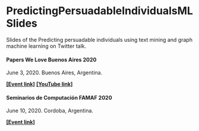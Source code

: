 # PredictingPersuadableIndividualsMLSlides
Slides of the Predicting persuadable individuals  using text mining and graph machine learning  on Twitter talk.

#### Papers We Love Buenos Aires 2020
June 3, 2020. Buenos Aires, Argentina.

**[[Event link]](https://www.meetup.com/es/papers-we-love-buenos-aires/events/270991301/)** **[[YouTube link]](https://youtu.be/sR8pMqt_WZ0)**


#### Seminarios de Computación FAMAF 2020
June 10, 2020. Cordoba, Argentina.

**[[Event link]](https://www.famaf.unc.edu.ar/investigaci%C3%B3n/%C3%A1reas-de-investigaci%C3%B3n/computaci%C3%B3n-ofi/an%C3%A1lisis-y-procesamiento-de-grandes-redes-sociales-y-sem%C3%A1nticas/seminario-virtual-predicci%C3%B3n-de-usuarios-persuasibles-en-twitter-usando-graph-machine-learning-y-text-mining/)**
